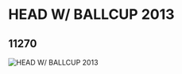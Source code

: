 # HEAD W/ BALLCUP 2013
## 11270
![HEAD W/ BALLCUP 2013](https://lc-www-live-s.legocdn.com/media/bricks/5/2/6021060.jpg)